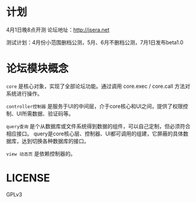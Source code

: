 计划
===

4月1日晚8点开测 论坛地址：http://jsera.net

测试计划：4月份小范围删档公测，5月、6月不删档公测，7月1日发布beta1.0

论坛模块概念
==========

`core` 是核心对象，实现了全部论坛功能。通过调用 core.exec / core.call 方法对系统进行操作。

`controller控制器` 是服务于UI的中间层，介于core核心和UI之间，提供了权限控制、UI所需数据、验证码等。

`query查询` 是个从数据库或文件系统得到数据的组件，可以自己定制，但必须符合相应接口。
query是core核心层、控制器、UI都可调用的组建，它屏蔽的具体数据库，达到切换各种数据库的接口。

`view 动态页` 是依赖控制器的。

LICENSE
=======

GPLv3